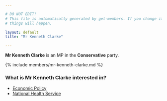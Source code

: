 ```yaml
---

# DO NOT EDIT!
# This file is automatically generated by get-members. If you change it, bad
# things will happen.

layout: default
title: "Mr Kenneth Clarke"

---
```


**Mr Kenneth Clarke** is an MP in the **Conservative** party.

{% include members/mr-kenneth-clarke.md %}

### What is Mr Kenneth Clarke interested in?


* [Economic Policy](/interests/economic-policy.html)
* [National Health Service](/interests/national-health-service.html)
